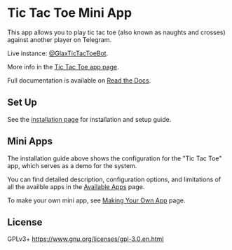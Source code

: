 Tic Tac Toe Mini App
====================

This app allows you to play tic tac toe (also known as naughts and crosses) against another player on Telegram.

Live instance: [@GlaxTicTacToeBot](https://t.me/GlaxTicTacToeBot).

More info in the [Tic Tac Toe app page](./docs/apps/tic_tac_toe.md).

Full documentation is available on [Read the Docs](https://mini-apps.readthedocs.io/en/latest/).


Set Up
------

See the [installation page](./docs/installation/basic.md) for installation and setup guide.


Mini Apps
---------

The installation guide above shows the configuration for the "Tic Tac Toe" app, which serves as a demo for the system.

You can find detailed description, configuration options, and limitations of all the availble apps in the
[Available Apps](./docs/apps/index.md) page.

To make your own mini app, see [Making Your Own App](./docs/apps/custom.md) page.


License
-------

GPLv3+ https://www.gnu.org/licenses/gpl-3.0.en.html
